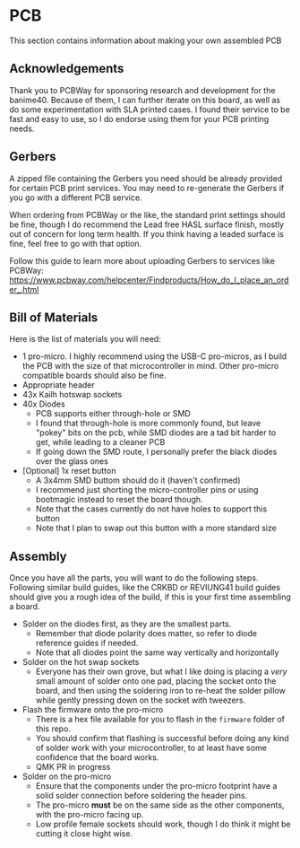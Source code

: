 # PCB
This section contains information about making your own assembled PCB

## Acknowledgements
Thank you to PCBWay for sponsoring research and development for the banime40. Because of them, I can further iterate on this board, as well as do some experimentation with SLA printed cases. I found their service to be fast and easy to use, so I do endorse using them for your PCB printing needs.

## Gerbers
A zipped file containing the Gerbers you need should be already provided for certain PCB print services. You may need to re-generate the Gerbers if you go with a different PCB service.

When ordering from PCBWay or the like, the standard print settings should be fine, though I do recommend the Lead free HASL surface finish, mostly out of concern for long term health. If you think having a leaded surface is fine, feel free to go with that option.

Follow this guide to learn more about uploading Gerbers to services like PCBWay: 
https://www.pcbway.com/helpcenter/Findproducts/How_do_I_place_an_order_.html

## Bill of Materials
Here is the list of materials you will need:
- 1 pro-micro. I highly recommend using the USB-C pro-micros, as I build the PCB with the size of that microcontroller in mind. Other pro-micro compatible boards should also be fine.
- Appropriate header
- 43x Kailh hotswap sockets
- 40x Diodes
  - PCB supports either through-hole or SMD
  - I found that through-hole is more commonly found, but leave "pokey" bits on the pcb, while SMD diodes are a tad bit harder to get, while leading to a cleaner PCB
  - If going down the SMD route, I personally prefer the black diodes over the glass ones
- [Optional] 1x reset button
  - A 3x4mm SMD buttom should do it (haven't confirmed)
  - I recommend just shorting the micro-controller pins or using bootmagic instead to reset the board though.
  - Note that the cases currently do not have holes to support this button
  - Note that I plan to swap out this button with a more standard size

## Assembly
Once you have all the parts, you will want to do the following steps. Following similar build guides, like the CRKBD or REVIUNG41 build guides should give you a rough idea of the build, if this is your first time assembling a board.
- Solder on the diodes first, as they are the smallest parts.
    - Remember that diode polarity does matter, so refer to diode reference guides if needed.
    - Note that all diodes point the same way vertically and horizontally
- Solder on the hot swap sockets
    - Everyone has their own grove, but what I like doing is placing a _very_ small amount of solder onto one pad, placing the socket onto the board, and then using the soldering iron to re-heat the solder pillow while gently pressing down on the socket with tweezers.
- Flash the firmware onto the pro-micro
    - There is a hex file available for you to flash in the `firmware` folder of this repo.
    - You should confirm that flashing is successful before doing any kind of solder work with your microcontroller, to at least have some confidence that the board works.
    - QMK PR in progress
- Solder on the pro-micro
    - Ensure that the components under the pro-micro footprint have a solid solder connection before soldering the header pins.
    - The pro-micro **must** be on the same side as the other components, with the pro-micro facing up.
    - Low profile female sockets should work, though I do think it might be cutting it close hight wise.
